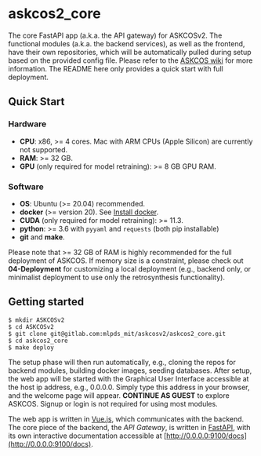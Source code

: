 # askcos2_core

The core FastAPI app (a.k.a. the API gateway) for ASKCOSv2. The functional modules (a.k.a. the backend services), as well as the frontend, have their own repositories, which will be automatically pulled during setup based on the provided config file. Please refer to the [ASKCOS wiki](https://gitlab.com/mlpds_mit/askcosv2/askcos-docs/-/wikis/home) for more information. The README here only provides a quick start with full deployment.

## Quick Start

### Hardware

- **CPU**: x86, \>= 4 cores. Mac with ARM CPUs (Apple Silicon) are currently not supported.
- **RAM**: \>= 32 GB.
- **GPU** (only required for model retraining): \>= 8 GB GPU RAM.

### Software

- **OS**: Ubuntu (>= 20.04) recommended.
- **docker** (\>= version 20). See [Install docker](https://docs.docker.com/engine/install/).
- **CUDA** (only required for model retraining): \>= 11.3.
- **python**: >= 3.6 with `pyyaml` and `requests` (both pip installable)
- **git** and **make**.

Please note that \>= 32 GB of RAM is highly recommended for the full deployment of ASKCOS. If memory size is a constraint, please check out **04-Deployment** for customizing a local deployment (e.g., backend only, or minimalist deployment to use only the retrosynthesis functionality).

## Getting started

```shell
$ mkdir ASKCOSv2
$ cd ASKCOSv2
$ git clone git@gitlab.com:mlpds_mit/askcosv2/askcos2_core.git
$ cd askcos2_core
$ make deploy
```

The setup phase will then run automatically, e.g., cloning the repos for backend modules, building docker images, seeding databases. After setup, the web app will be started with the Graphical User Interface accessible at the host ip address, e.g., 0.0.0.0. Simply type this address in your browser, and the welcome page will appear. **CONTINUE AS GUEST** to explore ASKCOS. Signup or login is not required for using most modules.

The web app is written in [Vue.js](https://vuejs.org/), which communicates with the backend. The core piece of the backend, the _API Gateway_, is written in [FastAPI](https://fastapi.tiangolo.com/), with its own interactive documentation accessible at [http://0.0.0.0:9100/docs](http://0.0.0.0:9100/docs).
